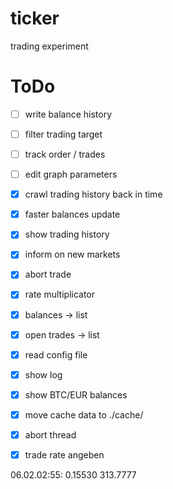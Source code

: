 # ticker
trading experiment


ToDo
====

- [ ] write balance history
- [ ] filter trading target
- [ ] track order / trades
- [ ] edit graph parameters

- [x] crawl trading history back in time
- [x] faster balances update
- [x] show trading history
- [x] inform on new markets
- [x] abort trade
- [x] rate multiplicator
- [x] balances -> list
- [x] open trades -> list
- [x] read config file
- [x] show log
- [x] show BTC/EUR balances
- [x] move cache data to ./cache/
- [x] abort thread
- [x] trade rate angeben


06.02.02:55: 0.15530 313.7777